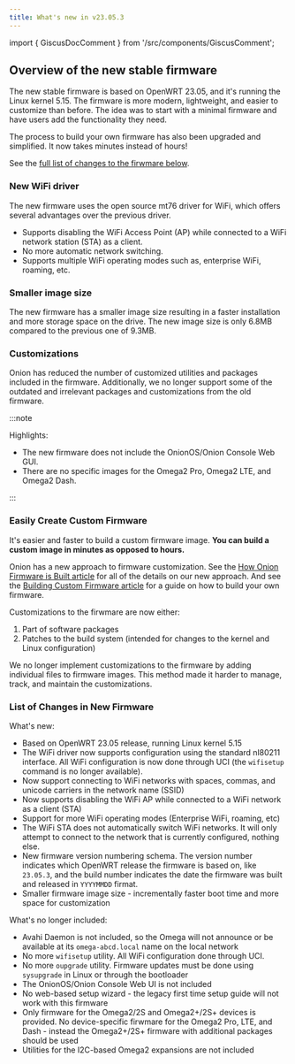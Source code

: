 ```yaml
---
title: What's new in v23.05.3
---
```

<!-- TODO: update above with OPENWRT_RELEASE variable? -->

import { GiscusDocComment } from '/src/components/GiscusComment';

## Overview of the new stable firmware

The new stable firmware is based on OpenWRT 23.05, and it's running the Linux kernel 5.15. The firmware is more modern, lightweight, and easier to customize than before. The idea was to start with a minimal firmware and have users add the functionality they need. <!-- TODO: update with OPENWRT_VERSION and KERNEL_VERSION variable -->

The process to build your own firmware has also been upgraded and simplified. It now takes minutes instead of hours!

See the [full list of changes to the firwmare below](#list-of-changes-in-new-firmware).

### New WiFi driver

The new firmware uses the open source mt76 driver for WiFi, which offers several advantages over the previous driver.

- Supports disabling the WiFi Access Point (AP) while connected to a WiFi network station (STA) as a client.
- No more automatic network switching.
- Supports multiple WiFi operating modes such as, enterprise WiFi, roaming, etc.

### Smaller image size

The new firmware has a smaller image size resulting in a faster installation and more storage space on the drive. The new image size is only 6.8MB compared to the previous one of 9.3MB.

### Customizations

Onion has reduced the number of customized utilities and packages included in the firmware. Additionally, we no longer support some of the outdated and irrelevant packages and customizations from the old firmware.

:::note

Highlights:

- The new firmware does not include the OnionOS/Onion Console Web GUI.
- There are no specific images for the Omega2 Pro, Omega2 LTE, and Omega2 Dash.

:::

### Easily Create Custom Firmware

It's easier and faster to build a custom firmware image. **You can build a custom image in minutes as opposed to hours.**

Onion has a new approach to firmware customization. See the [How Onion Firmware is Built article](../firmware/how-onion-builds-firmware.md) for all of the details on our new approach. And see the [Building Custom Firmware article](../firmware/how-to-build-firmware.md) for a guide on how to build your own firmware.

Customizations to the firwmare are now either:

1. Part of software packages
1. Patches to the build system (intended for changes to the kernel and Linux configuration)

We no longer implement customizations to the firmware by adding individual files to firmware images. This method made it harder to manage, track, and maintain the customizations.
<!-- TODO: review this with Zheng -->

### List of Changes in New Firmware

What's new:

- Based on OpenWRT 23.05 release, running Linux kernel 5.15 <!-- TODO: update this with OPENWRT_VERSION and LINUX_KERNEL_VERSION variables -->
- The WiFi driver now supports configuration using the standard nl80211 interface. All WiFi configuration is now done through UCI (the `wifisetup` command is no longer available).
- Now support connecting to WiFi networks with spaces, commas, and unicode carriers in the network name (SSID)
- Now supports disabling the WiFi AP while connected to a WiFi network as a client (STA)
- Support for more WiFi operating modes (Enterprise WiFi, roaming, etc)
- The WiFi STA does not automatically switch WiFi networks. It will only attempt to connect to the network that is currently configured, nothing else.
- New firmware version numbering schema. The version number indicates which OpenWRT release the firmware is based on, like `23.05.3`, and the build number indicates the date the firmware was built and released in `YYYYMMDD` firmat. <!-- TODO: update this with OPENWRT_RELEASE variable -->
- Smaller firmware image size - incrementally faster boot time and more space for customization

What's no longer included:

- Avahi Daemon is not included, so the Omega will not announce or be available at its `omega-abcd.local` name on the local network
- No more `wifisetup` utility. All WiFi configuration done through UCI.
- No more `oupgrade` utility. Firmware updates must be done using `sysupgrade` in Linux or through the bootloader
- The OnionOS/Onion Console Web UI is not included
- No web-based setup wizard - the legacy first time setup guide will not work with this firmware
- Only firmware for the Omega2/2S and Omega2+/2S+ devices is provided. No device-specific firwmare for the Omega2 Pro, LTE, and Dash - instead the Omega2+/2S+ firmware with additional packages should be used
- Utilities for the I2C-based Omega2 expansions are not included

<GiscusDocComment />
